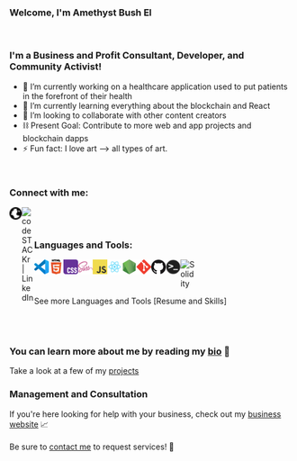 ### Welcome, I'm Amethyst Bush El

<br />

### I'm a Business and Profit Consultant, Developer, and Community Activist! 

- 🔭 I’m currently working on a healthcare application used to put patients in the forefront of their health
- 🌱 I’m currently learning everything about the blockchain and React
- 👯 I’m looking to collaborate with other content creators
- ⛓ Present Goal: Contribute to more web and app projects and blockchain dapps
- ⚡ Fun fact: I love art --> all types of art.

<br />

### Connect with me:

[<img align="left" alt="codeSTACKr.com" width="22px" src="https://raw.githubusercontent.com/iconic/open-iconic/master/svg/globe.svg" />][website]
[<img align="left" alt="codeSTACKr | LinkedIn" width="22px" src="https://cdn.jsdelivr.net/npm/simple-icons@v3/icons/linkedin.svg" />][linkedin]


<br />
<br />

### Languages and Tools:

<img align="left" alt="Visual Studio Code" width="26px" src="https://raw.githubusercontent.com/github/explore/80688e429a7d4ef2fca1e82350fe8e3517d3494d/topics/visual-studio-code/visual-studio-code.png" />
<img align="left" alt="HTML5" width="26px" src="https://raw.githubusercontent.com/github/explore/80688e429a7d4ef2fca1e82350fe8e3517d3494d/topics/html/html.png" />
<img align="left" alt="CSS3" width="26px" src="https://raw.githubusercontent.com/github/explore/80688e429a7d4ef2fca1e82350fe8e3517d3494d/topics/css/css.png" />
<img align="left" alt="Sass" width="26px" src="https://raw.githubusercontent.com/github/explore/80688e429a7d4ef2fca1e82350fe8e3517d3494d/topics/sass/sass.png" />
<img align="left" alt="JavaScript" width="26px" src="https://raw.githubusercontent.com/github/explore/80688e429a7d4ef2fca1e82350fe8e3517d3494d/topics/javascript/javascript.png" />
<img align="left" alt="React" width="26px" src="https://raw.githubusercontent.com/github/explore/80688e429a7d4ef2fca1e82350fe8e3517d3494d/topics/react/react.png" />
<img align="left" alt="Node.js" width="26px" src="https://raw.githubusercontent.com/github/explore/80688e429a7d4ef2fca1e82350fe8e3517d3494d/topics/nodejs/nodejs.png" />
<img align="left" alt="Git" width="26px" src="https://raw.githubusercontent.com/github/explore/80688e429a7d4ef2fca1e82350fe8e3517d3494d/topics/git/git.png" />
<img align="left" alt="GitHub" width="26px" src="https://raw.githubusercontent.com/github/explore/78df643247d429f6cc873026c0622819ad797942/topics/github/github.png" />
<img align="left" alt="Terminal" width="26px" src="https://raw.githubusercontent.com/github/explore/80688e429a7d4ef2fca1e82350fe8e3517d3494d/topics/terminal/terminal.png" />
<img align="left" alt="Solidity" width="26px" src="https://docs.soliditylang.org/en/v0.8.11/_images/logo.svg" />

<br />
<br />
<br />

See more Languages and Tools [Resume and Skills]

<br />
<br />

### You can learn more about me by reading my [bio] 📝

Take a look at a few of my [projects]

### Management and Consultation

If you're here looking for help with your business, check out my [business website] 📈
<br />
<br />
Be sure to [contact me](https://calendly.com/wzdmatl/webdevandgraphics) to request services! 🎉


[Ambush]: http://ambush.wzdmatl.com
[website]: http://ambush.wzdmatl.com
[instagram]: https://instagram.com/x_ambush
[linkedin]: https://www.linkedin.com/in/amethyst-bush-a7015950
[Resume Skills]: https://stupefied-brattain-ddc715.netlify.app/skills.html
[bio]: https://stupefied-brattain-ddc715.netlify.app/about.html
[projects]: https://infallible-archimedes-8c04df.netlify.app/project/work.html
[business website]: https://corporations.wzdmatl.com/
[contact me]: https://calendly.com/wzdm/session?month=2022-01
